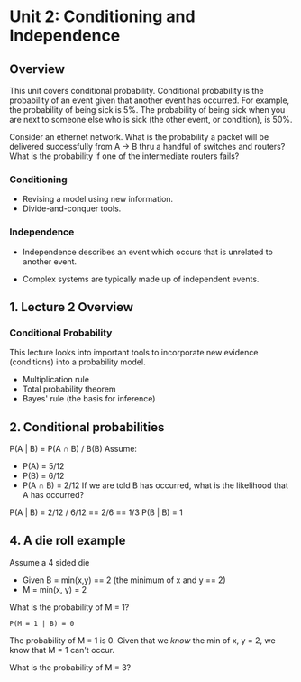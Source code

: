 # Unit 2: Conditioning and Independence

## Overview

This unit covers conditional probability. Conditional probability is the
probability of an event given that another event has occurred. For example, the
probability of being sick is 5%. The probability of being sick when you are next
to someone else who is sick (the other event, or condition), is 50%.

Consider an ethernet network. What is the probability a packet will be delivered
successfully from A -> B thru a handful of switches and routers? What is the
probability if one of the intermediate routers fails?

### Conditioning

* Revising a model using new information.
* Divide-and-conquer tools.

### Independence

* Independence describes an event which occurs that is unrelated to another
  event.

* Complex systems are typically made up of independent events.


## 1. Lecture 2 Overview

### Conditional Probability

This lecture looks into important tools to incorporate new evidence (conditions)
into a probability model.

* Multiplication rule
* Total probability theorem
* Bayes' rule (the basis for inference)


## 2. Conditional probabilities

P(A | B) = P(A ∩ B) / B(B)
Assume:
* P(A) = 5/12
* P(B) = 6/12
* P(A ∩ B) = 2/12
If we are told B has occurred, what is the likelihood that A has occurred?

P(A | B) = 2/12 / 6/12 == 2/6 == 1/3
P(B | B) = 1

## 4. A die roll example

Assume a 4 sided die

* Given B = min(x,y) == 2 (the minimum of x and y == 2)
* M = min(x, y) = 2

What is the probability of M = 1?
```
P(M = 1 | B) = 0
```
The probability of M = 1 is 0. Given that we *know* the min of x, y = 2, we
know that M = 1 can't occur.

What is the probability of M = 3?
